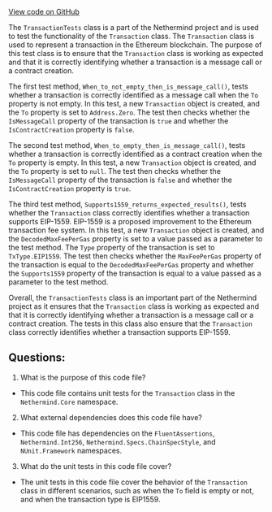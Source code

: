 [View code on GitHub](https://github.com/NethermindEth/nethermind/src/Nethermind/Nethermind.Core.Test/TransactionTests.cs)

The `TransactionTests` class is a part of the Nethermind project and is used to test the functionality of the `Transaction` class. The `Transaction` class is used to represent a transaction in the Ethereum blockchain. The purpose of this test class is to ensure that the `Transaction` class is working as expected and that it is correctly identifying whether a transaction is a message call or a contract creation.

The first test method, `When_to_not_empty_then_is_message_call()`, tests whether a transaction is correctly identified as a message call when the `To` property is not empty. In this test, a new `Transaction` object is created, and the `To` property is set to `Address.Zero`. The test then checks whether the `IsMessageCall` property of the transaction is `true` and whether the `IsContractCreation` property is `false`.

The second test method, `When_to_empty_then_is_message_call()`, tests whether a transaction is correctly identified as a contract creation when the `To` property is empty. In this test, a new `Transaction` object is created, and the `To` property is set to `null`. The test then checks whether the `IsMessageCall` property of the transaction is `false` and whether the `IsContractCreation` property is `true`.

The third test method, `Supports1559_returns_expected_results()`, tests whether the `Transaction` class correctly identifies whether a transaction supports EIP-1559. EIP-1559 is a proposed improvement to the Ethereum transaction fee system. In this test, a new `Transaction` object is created, and the `DecodedMaxFeePerGas` property is set to a value passed as a parameter to the test method. The `Type` property of the transaction is set to `TxType.EIP1559`. The test then checks whether the `MaxFeePerGas` property of the transaction is equal to the `DecodedMaxFeePerGas` property and whether the `Supports1559` property of the transaction is equal to a value passed as a parameter to the test method.

Overall, the `TransactionTests` class is an important part of the Nethermind project as it ensures that the `Transaction` class is working as expected and that it is correctly identifying whether a transaction is a message call or a contract creation. The tests in this class also ensure that the `Transaction` class correctly identifies whether a transaction supports EIP-1559.
## Questions: 
 1. What is the purpose of this code file?
- This code file contains unit tests for the `Transaction` class in the `Nethermind.Core` namespace.

2. What external dependencies does this code file have?
- This code file has dependencies on the `FluentAssertions`, `Nethermind.Int256`, `Nethermind.Specs.ChainSpecStyle`, and `NUnit.Framework` namespaces.

3. What do the unit tests in this code file cover?
- The unit tests in this code file cover the behavior of the `Transaction` class in different scenarios, such as when the `To` field is empty or not, and when the transaction type is EIP1559.